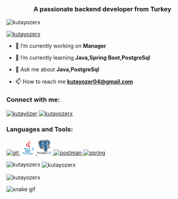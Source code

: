 <h3 align="center">A passionate backend developer from Turkey</h3>

<p align="left"> <img src="https://komarev.com/ghpvc/?username=kutayozerx&label=Profile%20views&color=0e75b6&style=flat" alt="kutayozerx" /> </p>

<p align="left"> <a href="https://github.com/ryo-ma/github-profile-trophy"><img src="https://github-profile-trophy.vercel.app/?username=kutayozerx" alt="kutayozerx" /></a> </p>

- 🔭 I’m currently working on **Manager**

- 🌱 I’m currently learning **Java,Spring Boot,PostgreSql**

- 💬 Ask me about **Java,PostgreSql**

- 📫 How to reach me **kutayozer04@gmail.com**

<h3 align="left">Connect with me:</h3>
<p align="left">
<a href="https://linkedin.com/in/kutayözer" target="blank"><img align="center" src="https://raw.githubusercontent.com/rahuldkjain/github-profile-readme-generator/master/src/images/icons/Social/linked-in-alt.svg" alt="kutayözer" height="30" width="40" /></a>
<a href="https://instagram.com/kutayozerx" target="blank"><img align="center" src="https://raw.githubusercontent.com/rahuldkjain/github-profile-readme-generator/master/src/images/icons/Social/instagram.svg" alt="kutayozerx" height="30" width="40" /></a>
</p>

<h3 align="left">Languages and Tools:</h3>
<p align="left"> <a href="https://git-scm.com/" target="_blank" rel="noreferrer"> <img src="https://www.vectorlogo.zone/logos/git-scm/git-scm-icon.svg" alt="git" width="40" height="40"/> </a> <a href="https://www.java.com" target="_blank" rel="noreferrer"> <img src="https://raw.githubusercontent.com/devicons/devicon/master/icons/java/java-original.svg" alt="java" width="40" height="40"/> </a> <a href="https://www.postgresql.org" target="_blank" rel="noreferrer"> <img src="https://raw.githubusercontent.com/devicons/devicon/master/icons/postgresql/postgresql-original-wordmark.svg" alt="postgresql" width="40" height="40"/> </a> <a href="https://postman.com" target="_blank" rel="noreferrer"> <img src="https://www.vectorlogo.zone/logos/getpostman/getpostman-icon.svg" alt="postman" width="40" height="40"/> </a> <a href="https://spring.io/" target="_blank" rel="noreferrer"> <img src="https://www.vectorlogo.zone/logos/springio/springio-icon.svg" alt="spring" width="40" height="40"/> </a> </p>

<p><img align="left" src="https://github-readme-stats.vercel.app/api/top-langs?username=kutayozerx&show_icons=true&locale=en&layout=compact" alt="kutayozerx" /></p>

<p>&nbsp;<img align="center" src="https://github-readme-stats.vercel.app/api?username=kutayozerx&show_icons=true&locale=en" alt="kutayozerx" /></p>

<p><img align="center" src="https://github-readme-streak-stats.herokuapp.com/?user=kutayozerx&" alt="kutayozerx" /></p>

![snake gif](https://github.com/Kutayozerx/Kutayozerx/blob/output/github-contribution-grid-snake.gif)
